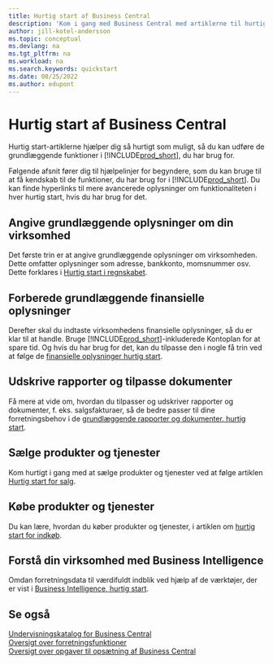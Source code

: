 ```yaml
---
title: Hurtig start af Business Central
description: 'Kom i gang med Business Central med artiklerne til hurtig start og tips, som du kan bruge til at udfylde de første kritiske felter.'
author: jill-kotel-andersson
ms.topic: conceptual
ms.devlang: na
ms.tgt_pltfrm: na
ms.workload: na
ms.search.keywords: quickstart
ms.date: 08/25/2022
ms.author: edupont
---
```


# <a name="business-central-quick-starts"></a>Hurtig start af Business Central

Hurtig start-artiklerne hjælper dig så hurtigt som muligt, så du kan udføre de grundlæggende funktioner i [!INCLUDE[prod_short](includes/prod_short.md)], du har brug for.

Følgende afsnit fører dig til hjælpelinjer for begyndere, som du kan bruge til at få kendskab til de funktioner, du har brug for i [!INCLUDE[prod_short](includes/prod_short.md)]. Du kan finde hyperlinks til mere avancerede oplysninger om funktionaliteten i hver hurtig start, hvis du har brug for det.

## <a name="provide-basic-information-about-your-company"></a>Angive grundlæggende oplysninger om din virksomhed

Det første trin er at angive grundlæggende oplysninger om virksomheden. Dette omfatter oplysninger som adresse, bankkonto, momsnummer osv. Dette forklares i [Hurtig start i regnskabet](quick-start-company-information.md).

## <a name="prepare-basic-financial-information"></a>Forberede grundlæggende finansielle oplysninger

Derefter skal du indtaste virksomhedens finansielle oplysninger, så du er klar til at handle. Bruge [!INCLUDE[prod_short](includes/prod_short.md)]-inkluderede Kontoplan for at spare tid. Og hvis du har brug for det, kan du tilpasse den i nogle få trin ved at følge de [finansielle oplysninger hurtig start](quick-start-financial-information.md).

<!--
## <a name="financial-basics"></a>Financial Basics

Financial Information  
(chart of accounts, but explained for non-accountants)
-->

## <a name="print-reports-and-customize-documents"></a>Udskrive rapporter og tilpasse dokumenter

Få mere at vide om, hvordan du tilpasser og udskriver rapporter og dokumenter, f. eks. salgsfakturaer, så de bedre passer til dine forretningsbehov i de [grundlæggende rapporter og dokumenter. hurtig start](quick-start-reports-and-documents.md).

<!-- Reports and Documents  
(final reports, but also documents - how do I style invoices to work better for me?)
-->

## <a name="sell-products-and-services"></a>Sælge produkter og tjenester

Kom hurtigt i gang med at sælge produkter og tjenester ved at følge artiklen [Hurtig start for salg](quick-start-sell-products-and-services.md).

<!--
(customer, items, things on stock or not, orders versus invoices, get paid on time, etc.)
-->

## <a name="buy-products-and-services"></a>Købe produkter og tjenester

Du kan lære, hvordan du køber produkter og tjenester, i artiklen om [hurtig start for indkøb](quick-start-procurement.md).  

<!--
(buy stuff, register in inventory, pay vendor)
-->

## <a name="understand-your-company-with-business-intelligence"></a>Forstå din virksomhed med Business Intelligence

Omdan forretningsdata til værdifuldt indblik ved hjælp af de værktøjer, der er vist i [Business Intelligence, hurtig start](quick-start-business-intelligence.md).

<!--
Business Intelligence  
(reports)
-->

## <a name="see-also"></a>Se også

[Undervisningskatalog for Business Central](readiness/readiness-learning-catalog.md)  
[Oversigt over forretningsfunktioner](across-business-functionality.md)  
[Oversigt over opgaver til opsætning af Business Central](setup.md)  
